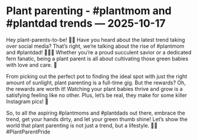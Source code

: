 # Plant parenting - #plantmom and #plantdad trends — 2025-10-17

Hey plant-parents-to-be! 🌿🌸 Have you heard about the latest trend taking over social media? That’s right, we’re talking about the rise of #plantmom and #plantdad! 🌱👩‍🌾 Whether you’re a proud succulent savior or a dedicated fern fanatic, being a plant parent is all about cultivating those green babies with love and care. 💚

From picking out the perfect pot to finding the ideal spot with just the right amount of sunlight, plant parenting is a full-time gig. But the rewards? Oh, the rewards are worth it! Watching your plant babies thrive and grow is a satisfying feeling like no other. Plus, let’s be real, they make for some killer Instagram pics! 📸

So, to all the aspiring #plantmoms and #plantdads out there, embrace the trend, get your hands dirty, and let your green thumb shine! Let’s show the world that plant parenting is not just a trend, but a lifestyle. 🌿✨ #PlantParentPride